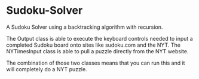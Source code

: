 # Sudoku-Solver
A Sudoku Solver using a backtracking algorithm with recursion.

The Output class is able to execute the keyboard controls needed to input a completed Sudoku board onto sites like sudoku.com and the NYT.
The NYTimesInput class is able to pull a puzzle directly from the NYT website.

The combination of those two classes means that you can run this and it will completely do a NYT puzzle.

